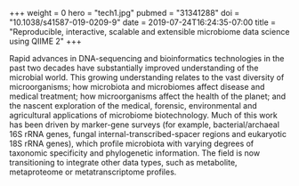 +++
weight = 0
hero = "tech1.jpg"
pubmed = "31341288"
doi = "10.1038/s41587-019-0209-9"
date = 2019-07-24T16:24:35-07:00
title = "Reproducible, interactive, scalable and extensible microbiome data science using QIIME 2"
+++

Rapid advances in DNA-sequencing and bioinformatics technologies in the past two decades have substantially improved understanding of the microbial world. This growing understanding relates to the vast diversity of microorganisms; how microbiota and microbiomes affect disease and medical treatment; how microorganisms affect the health of the planet; and the nascent exploration of the medical, forensic, environmental and agricultural applications of microbiome biotechnology. Much of this work has been driven by marker-gene surveys (for example, bacterial/archaeal 16S rRNA genes, fungal internal-transcribed-spacer regions and eukaryotic 18S rRNA genes), which profile microbiota with varying degrees of taxonomic specificity and phylogenetic information. The field is now transitioning to integrate other data types, such as metabolite, metaproteome or metatranscriptome profiles.

